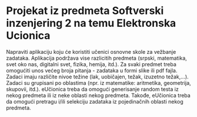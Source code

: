 # Projekat iz predmeta Softverski inzenjering 2 na temu Elektronska Ucionica

Napraviti aplikaciju koju će koristiti učenici osnovne skole za vežbanje zadataka. Aplikacija podržava vise razlicitih predmeta (srpski, matematika, svet oko nas, digitalni svet, fizika, hemija, itd.). Za svaki predmet treba omogućiti unos većeg broja pitanja - zadataka u formi slike ili pdf fajla. Zadaci imaju različite nivoe težine (lak, uobičajen, težak, izuzetno težak,...). Zadaci su grupisani po oblastima (npr. iz matematike: aritmetika, geometrija, skupovii, itd.). eUčionica treba da omogući generisanje random testa iz nekog predmeta ili iz neke oblasti nekog predmeta. Takođe, eUčionica treba da omogući pretragu i/ili selekciju zadataka iz pojedinačnih oblasti nekog predmeta.
